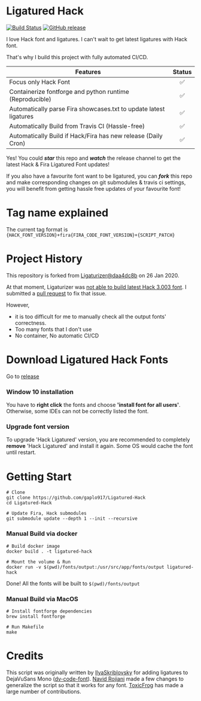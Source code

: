 # Ligatured Hack
[![Build Status](https://travis-ci.com/gaplo917/Ligatured-Hack.svg?branch=master)](https://travis-ci.com/gaplo917/Ligatured-Hack)
[![GitHub release](https://img.shields.io/github/v/release/gaplo917/Ligatured-Hack.svg)](https://gitHub.com/gaplo917/Ligatured-Hack/releases/)

I love Hack font and ligatures.
I can't wait to get latest ligatures with Hack font. 

That's why I build this project with fully automated CI/CD.

|Features|Status|
|-------|:-------:|
|Focus only Hack Font|✅|
|Containerize fontforge and python runtime (Reproducible)|✅|
|Automatically parse Fira showcases.txt to update latest ligatures|✅|
|Automatically Build from Travis CI (Hassle-free)|✅|
|Automatically Build if Hack/Fira has new release (Daily Cron)|✅|

Yes! You could ***star*** this repo and ***watch*** the release channel to get the latest Hack & Fira Ligatured Font updates!

If you also have a favourite font want to be ligatured, 
you can ***fork*** this repo and make corresponding changes on git submodules & travis ci settings, 
you will benefit from getting hassle free updates of your favourite font!

# Tag name explained
The current tag format is `{HACK_FONT_VERSION}+fira{FIRA_CODE_FONT_VERSION}+{SCRIPT_PATCH}`

# Project History
This repository is forked from [Ligaturizer@daa4dc8b](https://github.com/ToxicFrog/Ligaturizer/tree/daa4dc8baffeefcb27c4ffd30ea52797ead8d123) on 26 Jan 2020. 

At that moment, Ligaturizer was [not able to build latest Hack 3.003 font](https://github.com/ToxicFrog/Ligaturizer/issues/73). I submitted 
a [pull request](https://github.com/ToxicFrog/Ligaturizer/pull/81) to fix that issue. 

However,
* it is too difficult for me to manually check all the output fonts' correctness.
* Too many fonts that I don't use
* No container, No automatic CI/CD


# Download Ligatured Hack Fonts
Go to [release](https://github.com/gaplo917/Ligatured-Hack/releases)

### Window 10 installation
You have to **right click** the fonts and choose **'install font for all users'**. Otherwise, some IDEs can not be correctly listed the font. 

### Upgrade font version
To upgrade 'Hack Ligatured' version, you are recommended to completely **remove** 'Hack Ligatured' and install it again. Some OS would cache the font until restart.


# Getting Start 
```
# Clone
git clone https://github.com/gaplo917/Ligatured-Hack
cd Ligatured-Hack

# Update Fira, Hack submodules
git submodule update --depth 1 --init --recursive
```

### Manual Build via docker
```
# Build docker image
docker build . -t ligatured-hack

# Mount the volume & Run
docker run -v $(pwd)/fonts/output:/usr/src/app/fonts/output ligatured-hack
```

Done! All the fonts will be built to `$(pwd)/fonts/output`

### Manual Build via MacOS
```
# Install fontforge dependencies
brew install fontforge

# Run Makefile
make
```

# Credits
This script was originally written by [IlyaSkriblovsky](https://github.com/IlyaSkriblovsky) 
for adding ligatures to DejaVuSans Mono ([dv-code-font](https://github.com/IlyaSkriblovsky/dv-code-font)). 
[Navid Rojiani](https://github.com/rojiani) made a few changes to generalize the script so that it works for any font. 
[ToxicFrog](https://github.com/ToxicFrog) has made a large number of contributions.
